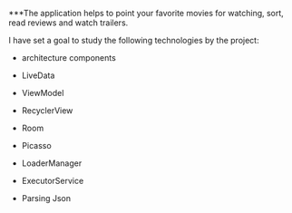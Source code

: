 ***The application helps to point your favorite movies for watching, sort, read reviews and watch trailers.

I have set a goal to study the following technologies by the project:

* architecture components

* LiveData

* ViewModel

* RecyclerView

* Room

* Picasso

* LoaderManager

* ExecutorService

* Parsing Json
